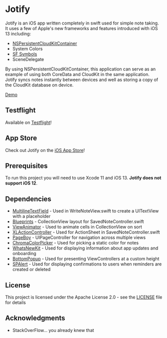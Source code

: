 # Jotify

Jotify is an iOS app written completely in swift used for simple note taking. It uses a few of Apple's new frameworks and features introduced with iOS 13 including:
- [NSPersistentCloudKitContainer](https://developer.apple.com/documentation/coredata/nspersistentcloudkitcontainer)
- System Colors 
- [SF Symbols](https://developer.apple.com/design/human-interface-guidelines/sf-symbols/overview/)
- SceneDelegate

By using NSPersistentCloudKitContainer, this application can serve as an example of using both CoreData and CloudKit in the same application. Jotify syncs notes instantly between devices and well as storing a copy of the CloudKit database on device.

[Demo](https://imgur.com/ninS69q)

## Testflight

Available on [Testflight](https://testflight.apple.com/join/EnJVSmNy)!

## App Store

Check out Jotify on the [iOS App Store](https://apps.apple.com/us/app/jotify/id1469983730?ls=1)! 

## Prerequisites

To run this project you will need to use Xcode 11 and iOS 13. **Jotify does not support iOS 12**.

## Dependencies

- [MultilineTextField](https://github.com/rlaguilar/MultilineTextField) - Used in WriteNoteView.swift to create a UITextView with a placeholder
- [Blueprints](https://github.com/zenangst/Blueprints) - CollectionView layout for SavedNoteController.swift
- [ViewAnimator](https://github.com/marcosgriselli/ViewAnimator) - Used to animate cells in CollectionView on sort
- [XLActionController](https://github.com/xmartlabs/XLActionController) - Used for ActionSheet in SavedNoteController.swift
- [PageBoy](https://github.com/uias/Pageboy) - UIPageController for navigation across multiple views
- [ChromaColorPicker](https://github.com/joncardasis/ChromaColorPicker) - Used for picking a static color for notes
- [WhatsNewKit](https://github.com/SvenTiigi/WhatsNewKit) - Used for displaying information about app updates and onboarding
- [BottomPopup](https://github.com/ergunemr/BottomPopup) - Used for presenting ViewControllers at a custom height
- [SPAlert](https://github.com/ivanvorobei/SPAlert) - Used for displaying confirmations to users when reminders are created or deleted

## License

This project is licensed under the Apache License 2.0 - see the [LICENSE](LICENSE) file for details

## Acknowledgments

* StackOverFlow... you already knew that
